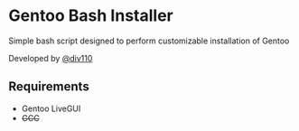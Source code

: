 # Gentoo Bash Installer

  Simple bash script designed to perform customizable installation of Gentoo

  Developed by [@div110](https://github.com/div110)

  **Requirements**
--------
 * Gentoo LiveGUI
 * ~~GCC~~ 
